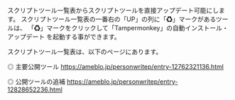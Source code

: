スクリプトツール一覧表からスクリプトツールを直接アップデート可能にします。
スクリプトツール一覧表の一番右の「UP」の列に「♻」マークがあるツールは、
「♻」マークをクリックして「Tampermonkey」の自動インストール・アップデート
を起動する事ができます。

スクリプトツール一覧表は、以下のページにあります。

◎ 主要公開ツール
https://ameblo.jp/personwritep/entry-12762321136.html

◎ 公開ツールの追補
https://ameblo.jp/personwritep/entry-12828652236.html

